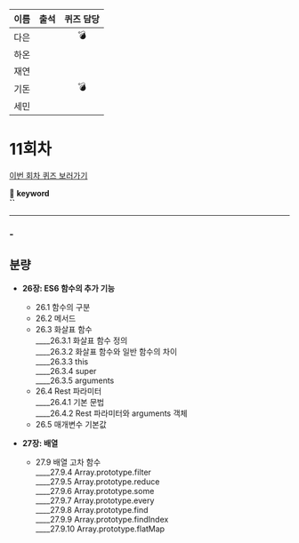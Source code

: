 |이름|출석|퀴즈 담당|
|:--:|:--:|:--:|
|다은||💣|
|하온|||
|재연|||
|기돈||💣|
|세민|||

# 11회차
<a href="https://github.com/ooheunda/how-to-enjoy/issues/11">이번 회차 퀴즈 보러가기</a>  

📌 **keyword**  
    **``**
<hr> 

### - 
  

## 분량

- **26장: ES6 함수의 추가 기능**
  - 26.1 함수의 구분
  - 26.2 메서드
  - 26.3 화살표 함수  
    ____26.3.1 화살표 함수 정의  
    ____26.3.2 화살표 함수와 일반 함수의 차이  
    ____26.3.3 this  
    ____26.3.4 super  
    ____26.3.5 arguments  
  - 26.4 Rest 파라미터  
    ____26.4.1 기본 문법  
    ____26.4.2 Rest 파라미터와 arguments 객체  
  - 26.5 매개변수 기본값
 
- **27장: 배열**
  - 27.9 배열 고차 함수  
    ____27.9.4 Array.prototype.filter  
    ____27.9.5 Array.prototype.reduce  
    ____27.9.6 Array.prototype.some  
    ____27.9.7 Array.prototype.every  
    ____27.9.8 Array.prototype.find  
    ____27.9.9 Array.prototype.findIndex  
    ____27.9.10 Array.prototype.flatMap  



